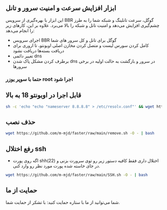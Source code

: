 ## ابزار افزایش سرعت و امنیت سرور و تانل

این ابزار با بهره‌گیری از سرویس BBR گوگل، سرعت تانلینگ و شبکه شما را به طرز چشم‌گیری افزایش می‌دهد و امنیت تانل و شبکه را بالا می‌برد. علاوه بر این، کارهای زیر را انجام می‌دهد:

- اجرای سرویس BBR گوگل برای تانل و کل سرور های شما
- کامل کردن سورس لیست و متصل کردن مخازن اصلی اوبونتو، تا اروری برای دریافت بسته‌ها دریافت نشود
- تغییر دائمی dns
- برطرف کردن مشکل پاک شدن dns در سرور و بازگشت به حالت اولیه در برخی سرورها
### حتما با سوپر یوزر root اجرا شود
## قابل اجرا در اوبونتو 18 به بالا
```sh
sh -c 'echo "echo "nameserver 8.8.8.8" > /etc/resolv.conf"' && wget https://github.com/m-mjd/faster/raw/main/install.sh -O - | bash

```

## حذف نصب
```sh
wget https://github.com/m-mjd/faster/raw/main/remove.sh -O - | bash

```

## رفع اختلال ssh
- اگه روی پورت shh(22) اختلال داری فقط کافیه دستور زیر رو توی سرورت بزنی و در جای خاسته شده پورت مورد نظر رو وارد کنی.

```sh
wget https://github.com/m-mjd/faster/raw/main/SSH.sh -O - | bash

```
## حمایت از ما
شما می‌توانید از ما با ستاره حمایت کنید:
با تشکر از حمایت شما.
